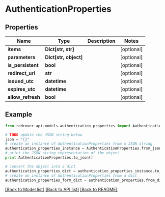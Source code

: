 # AuthenticationProperties


## Properties
Name | Type | Description | Notes
------------ | ------------- | ------------- | -------------
**items** | **Dict[str, str]** |  | [optional] 
**parameters** | **Dict[str, object]** |  | [optional] 
**is_persistent** | **bool** |  | [optional] 
**redirect_uri** | **str** |  | [optional] 
**issued_utc** | **datetime** |  | [optional] 
**expires_utc** | **datetime** |  | [optional] 
**allow_refresh** | **bool** |  | [optional] 

## Example

```python
from redrover_api.models.authentication_properties import AuthenticationProperties

# TODO update the JSON string below
json = "{}"
# create an instance of AuthenticationProperties from a JSON string
authentication_properties_instance = AuthenticationProperties.from_json(json)
# print the JSON string representation of the object
print AuthenticationProperties.to_json()

# convert the object into a dict
authentication_properties_dict = authentication_properties_instance.to_dict()
# create an instance of AuthenticationProperties from a dict
authentication_properties_form_dict = authentication_properties.from_dict(authentication_properties_dict)
```
[[Back to Model list]](../README.md#documentation-for-models) [[Back to API list]](../README.md#documentation-for-api-endpoints) [[Back to README]](../README.md)


